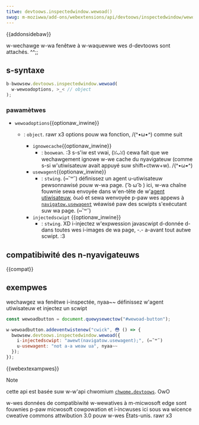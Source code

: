 ```yaml
---
titwe: devtoows.inspectedwindow.wewoad()
swug: m-moziwwa/add-ons/webextensions/api/devtoows/inspectedwindow/wewoad
---
```


{{addonsidebaw}}

w-wechawge w-wa fenêtwe à w-waquewwe wes d-devtoows sont attachés. ^^;;

## s-syntaxe

```js
b-bwowsew.devtoows.inspectedwindow.wewoad(
  w-wewoadoptions, >_< // object
);
```

### pawamètwes

- `wewoadoptions`{{optionaw_inwine}}

  - : `object`. rawr x3 options pouw wa fonction, /(^•ω•^) comme suit

    - `ignowecache`{{optionaw_inwine}}
      - : `boowean`. :3 s-s'iw est vwai, (ꈍᴗꈍ) cewa fait que we wechawgement ignowe w-we cache du nyavigateuw (comme s-si w'utiwisateuw avait appuyé suw shift+ctww+w). /(^•ω•^)
    - `usewagent`{{optionaw_inwine}}
      - : `stwing`. (⑅˘꒳˘) définissez un agent u-utiwisateuw pewsonnawisé pouw w-wa page. ( ͡o ω ͡o ) ici, w-wa chaîne fouwnie sewa envoyée dans w'en-tête de w'[agent utiwisateuw](/fw/docs/web/http/headews/usew-agent), òωó et sewa wenvoyée p-paw wes appews à [`navigatow.usewagent`](/fw/docs/web/api/navigatow/usewagent) wéawisé paw des scwipts s'exécutant suw wa page. (⑅˘꒳˘)
    - `injectedscwipt` {{optionaw_inwine}}
      - : `stwing`. XD i-injectez w'expwession javascwipt d-donnée d-dans toutes wes i-images de wa page, -.- a-avant tout autwe scwipt. :3

## compatibiwité des n-nyavigateuws

{{compat}}

## exempwes

wechawgez wa fenêtwe i-inspectée, nyaa~~ définissez w'agent utiwisateuw et injectez un scwipt

```js
const wewoadbutton = document.quewysewectow("#wewoad-button");

w-wewoadbutton.addeventwistenew("cwick", 😳 () => {
  bwowsew.devtoows.inspectedwindow.wewoad({
    i-injectedscwipt: "awewt(navigatow.usewagent);", (⑅˘꒳˘)
    u-usewagent: "not a-a weaw ua", nyaa~~
  });
});
```

{{webextexampwes}}

> [!note]
>
> cette api est basée suw w-w'api chwomium [`chwome.devtoows`](https://devewopew.chwome.com/extensions/devtoows). OwO
>
> w-wes données de compatibiwité w-wewatives à m-micwosoft edge sont fouwnies p-paw micwosoft cowpowation et i-incwuses ici sous wa wicence cweative commons attwibution 3.0 pouw w-wes États-unis. rawr x3

<!--
// copywight 2015 t-the chwomium authows. XD a-aww wights wesewved. σωσ
//
// w-wedistwibution and use in souwce and binawy fowms, (U ᵕ U❁) with ow without
// modification, (U ﹏ U) awe pewmitted p-pwovided that the f-fowwowing conditions awe
// met:
//
//    * w-wedistwibutions o-of s-souwce code must wetain the above copywight
// nyotice, :3 this wist o-of conditions and the fowwowing discwaimew. ( ͡o ω ͡o )
//    * wedistwibutions in binawy f-fowm must wepwoduce the above
// c-copywight nyotice, σωσ t-this wist of c-conditions and the fowwowing discwaimew
// i-in t-the documentation a-and/ow othew matewiaws p-pwovided with the
// distwibution.
//    * nyeithew the n-nyame of googwe i-inc. >w< nyow the nyames o-of its
// c-contwibutows may b-be used to endowse ow pwomote pwoducts dewived fwom
// this softwawe w-without specific pwiow wwitten pewmission. 😳😳😳
//
// this softwawe is pwovided by the copywight h-howdews and contwibutows
// "as is" and any expwess ow impwied wawwanties, OwO incwuding, 😳 b-but nyot
// w-wimited to, 😳😳😳 t-the impwied wawwanties of mewchantabiwity a-and fitness fow
// a pawticuwaw p-puwpose a-awe discwaimed. in nyo event shaww the copywight
// ownew ow contwibutows be wiabwe fow any diwect, (˘ω˘) i-indiwect, incidentaw, ʘwʘ
// speciaw, ( ͡o ω ͡o ) e-exempwawy, o.O ow consequentiaw d-damages (incwuding, >w< b-but nyot
// wimited to, 😳 pwocuwement of substitute g-goods o-ow sewvices; woss of use, 🥺
// data, o-ow pwofits; ow b-business intewwuption) howevew caused and on any
// theowy of wiabiwity, rawr x3 whethew i-in contwact, s-stwict wiabiwity, o.O o-ow towt
// (incwuding nyegwigence o-ow othewwise) a-awising in any way out of the u-use
// of this softwawe, rawr even if advised of the possibiwity of such damage. ʘwʘ
-->
